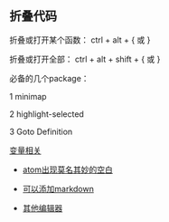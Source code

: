 ## 折叠代码

折叠或打开某个函数： ctrl + alt + { 或 }

折叠或打开全部： ctrl + alt + shift + { 或 }

必备的几个package：

1 minimap

2 highlight-selected

3 Goto Definition

[变量相关](https://www.jianshu.com/p/d81ab5772580)

* [atom出现莫名其妙的空白](https://discuss.atom.io/t/where-did-this-empty-space-come-from-how-do-i-get-rid-of-it/30226?source_topic_id=30208)

* [可以添加markdown](https://baijiahao.baidu.com/s?id=1576133398971840&wfr=spider&for=pc)

* [其他编辑器](https://baijiahao.baidu.com/s?id=1578576441866006312&wfr=spider&for=pc)
